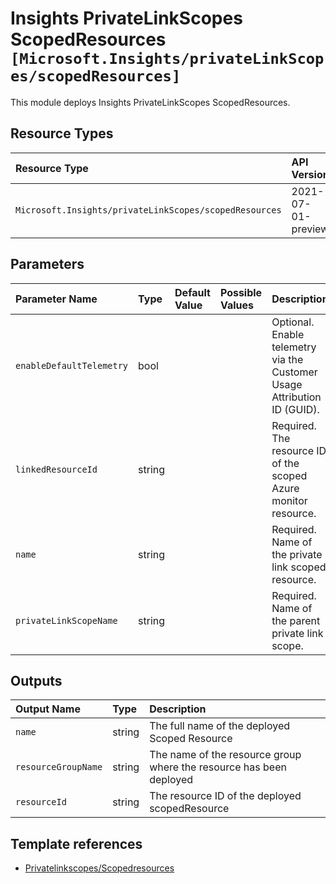 # Insights PrivateLinkScopes ScopedResources `[Microsoft.Insights/privateLinkScopes/scopedResources]`

This module deploys Insights PrivateLinkScopes ScopedResources.

## Resource Types

| Resource Type | API Version |
| :-- | :-- |
| `Microsoft.Insights/privateLinkScopes/scopedResources` | 2021-07-01-preview |

## Parameters

| Parameter Name | Type | Default Value | Possible Values | Description |
| :-- | :-- | :-- | :-- | :-- |
| `enableDefaultTelemetry` | bool |  |  | Optional. Enable telemetry via the Customer Usage Attribution ID (GUID). |
| `linkedResourceId` | string |  |  | Required. The resource ID of the scoped Azure monitor resource. |
| `name` | string |  |  | Required. Name of the private link scoped resource. |
| `privateLinkScopeName` | string |  |  | Required. Name of the parent private link scope. |

## Outputs

| Output Name | Type | Description |
| :-- | :-- | :-- |
| `name` | string | The full name of the deployed Scoped Resource |
| `resourceGroupName` | string | The name of the resource group where the resource has been deployed |
| `resourceId` | string | The resource ID of the deployed scopedResource |

## Template references

- [Privatelinkscopes/Scopedresources](https://docs.microsoft.com/en-us/azure/templates/Microsoft.Insights/2021-07-01-preview/privateLinkScopes/scopedResources)
